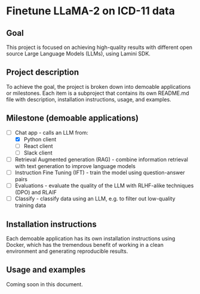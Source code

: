 # Finetune LLaMA-2 on ICD-11 data

## Goal 
This project is focused on achieving high-quality results with different open source Large Language Models (LLMs), using Lamini SDK.

## Project description

To achieve the goal, the project is broken down into demoable applications or milestones. Each item is a subproject that contains its own README.md file with description, installation instructions, usage, and examples.

## Milestone (demoable applications)

- [ ] Chat app - calls an LLM from:
    - [X] Python client
    - [ ] React client
    - [ ] Slack client
- [ ] Retrieval Augmented generation (RAG) - combine information retrieval with text generation to improve language models
- [ ] Instruction Fine Tuning (IFT) - train the model using question-answer pairs
- [ ] Evaluations - evaluate the quality of the LLM with RLHF-alike techniques (DPO) and RLAIF
- [ ] Classify - classify data using an LLM, e.g. to filter out low-quality training data

## Installation instructions
Each demoable application has its own installation instructions using Docker, which has the tremendous benefit of working in a clean environment and generating reproducible results.

## Usage and examples
Coming soon in this document.